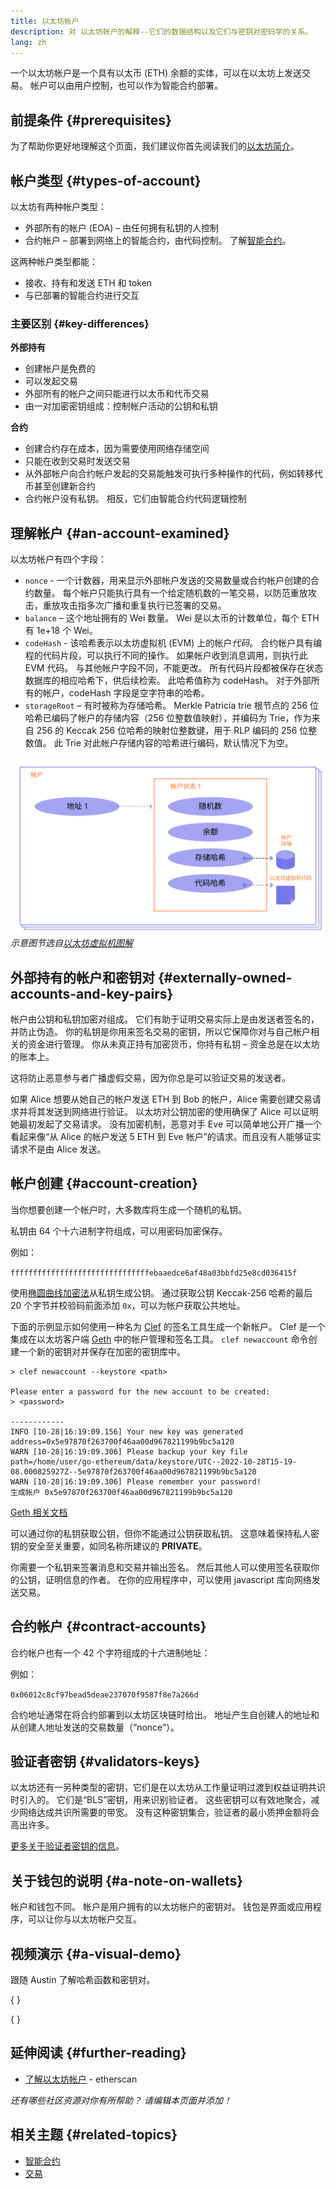 ```yaml
---
title: 以太坊帐户
description: 对 以太坊帐户的解释--它们的数据结构以及它们与密钥对密码学的关系。
lang: zh
---
```


一个以太坊帐户是一个具有以太币 (ETH) 余额的实体，可以在以太坊上发送交易。 帐户可以由用户控制，也可以作为智能合约部署。

## 前提条件 \{#prerequisites}

为了帮助你更好地理解这个页面，我们建议你首先阅读我们的[以太坊简介](/developers/docs/intro-to-ethereum/)。

## 帐户类型 \{#types-of-account}

以太坊有两种帐户类型：

- 外部所有的帐户 (EOA) – 由任何拥有私钥的人控制
- 合约帐户 – 部署到网络上的智能合约，由代码控制。 了解[智能合约](/developers/docs/smart-contracts/)。

这两种帐户类型都能：

- 接收、持有和发送 ETH 和 token
- 与已部署的智能合约进行交互

### 主要区别 \{#key-differences}

**外部持有**

- 创建帐户是免费的
- 可以发起交易
- 外部所有的帐户之间只能进行以太币和代币交易
- 由一对加密密钥组成：控制帐户活动的公钥和私钥

**合约**

- 创建合约存在成本，因为需要使用网络存储空间
- 只能在收到交易时发送交易
- 从外部帐户向合约帐户发起的交易能触发可执行多种操作的代码，例如转移代币甚至创建新合约
- 合约帐户没有私钥。 相反，它们由智能合约代码逻辑控制

## 理解帐户 \{#an-account-examined}

以太坊帐户有四个字段：

- `nonce` - 一个计数器，用来显示外部帐户发送的交易数量或合约帐户创建的合约数量。 每个帐户只能执行具有一个给定随机数的一笔交易，以防范重放攻击，重放攻击指多次广播和重复执行已签署的交易。
- `balance` – 这个地址拥有的 Wei 数量。 Wei 是以太币的计数单位，每个 ETH 有 1e+18 个 Wei。
- `codeHash` - 该哈希表示以太坊虚拟机 (EVM) 上的帐户*代码*。 合约帐户具有编程的代码片段，可以执行不同的操作。 如果帐户收到消息调用，则执行此 EVM 代码。 与其他帐户字段不同，不能更改。 所有代码片段都被保存在状态数据库的相应哈希下，供后续检索。 此哈希值称为 codeHash。 对于外部所有的帐户，codeHash 字段是空字符串的哈希。
- `storageRoot` – 有时被称为存储哈希。 Merkle Patricia trie 根节点的 256 位哈希已编码了帐户的存储内容（256 位整数值映射），并编码为 Trie，作为来自 256 的 Keccak 256 位哈希的映射位整数键，用于 RLP 编码的 256 位整数值。 此 Trie 对此帐户存储内容的哈希进行编码，默认情况下为空。

![显示帐户组成部分的图表](./accounts.png) _示意图节选自[以太坊虚拟机图解](https://takenobu-hs.github.io/downloads/ethereum_evm_illustrated.pdf)_

## 外部持有的帐户和密钥对 \{#externally-owned-accounts-and-key-pairs}

帐户由公钥和私钥加密对组成。 它们有助于证明交易实际上是由发送者签名的，并防止伪造。 你的私钥是你用来签名交易的密钥，所以它保障你对与自己帐户相关的资金进行管理。 你从未真正持有加密货币，你持有私钥 – 资金总是在以太坊的账本上。

这将防止恶意参与者广播虚假交易，因为你总是可以验证交易的发送者。

如果 Alice 想要从她自己的帐户发送 ETH 到 Bob 的帐户，Alice 需要创建交易请求并将其发送到网络进行验证。 以太坊对公钥加密的使用确保了 Alice 可以证明她最初发起了交易请求。 没有加密机制，恶意对手 Eve 可以简单地公开广播一个看起来像“从 Alice 的帐户发送 5 ETH 到 Eve 帐户”的请求。而且没有人能够证实请求不是由 Alice 发送。

## 帐户创建 \{#account-creation}

当你想要创建一个帐户时，大多数库将生成一个随机的私钥。

私钥由 64 个十六进制字符组成，可以用密码加密保存。

例如：

`fffffffffffffffffffffffffffffffebaaedce6af48a03bbfd25e8cd036415f`

使用[椭圆曲线加密法](https://wikipedia.org/wiki/Elliptic_Curve_Digital_Signature_Algorithm)从私钥生成公钥。 通过获取公钥 Keccak-256 哈希的最后 20 个字节并校验码前面添加 `0x`，可以为帐户获取公共地址。

下面的示例显示如何使用一种名为 [Clef](https://geth.ethereum.org/docs/tools/clef/introduction) 的签名工具生成一个新帐户。 Clef 是一个集成在以太坊客户端 [Geth](https://geth.ethereum.org) 中的帐户管理和签名工具。 `clef newaccount` 命令创建一个新的密钥对并保存在加密的密钥库中。

```
> clef newaccount --keystore <path>

Please enter a password for the new account to be created:
> <password>

------------
INFO [10-28|16:19:09.156] Your new key was generated       address=0x5e97870f263700f46aa00d967821199b9bc5a120
WARN [10-28|16:19:09.306] Please backup your key file      path=/home/user/go-ethereum/data/keystore/UTC--2022-10-28T15-19-08.000825927Z--5e97870f263700f46aa00d967821199b9bc5a120
WARN [10-28|16:19:09.306] Please remember your password!
生成帐户 0x5e97870f263700f46aa00d967821199b9bc5a120
```

[Geth 相关文档](https://geth.ethereum.org/docs)

可以通过你的私钥获取公钥，但你不能通过公钥获取私钥。 这意味着保持私人密钥的安全至关重要，如同名称所建议的 **PRIVATE**。

你需要一个私钥来签署消息和交易并输出签名。 然后其他人可以使用签名获取你的公钥，证明信息的作者。 在你的应用程序中，可以使用 javascript 库向网络发送交易。

## 合约帐户 \{#contract-accounts}

合约帐户也有一个 42 个字符组成的十六进制地址：

例如：

`0x06012c8cf97bead5deae237070f9587f8e7a266d`

合约地址通常在将合约部署到以太坊区块链时给出。 地址产生自创建人的地址和从创建人地址发送的交易数量（“nonce”）。

## 验证者密钥 \{#validators-keys}

以太坊还有一另种类型的密钥，它们是在以太坊从工作量证明过渡到权益证明共识时引入的。 它们是“BLS”密钥，用来识别验证者。 这些密钥可以有效地聚合，减少网络达成共识所需要的带宽。 没有这种密钥集合，验证者的最小质押金额将会高出许多。

[更多关于验证者密钥的信息](/developers/docs/consensus-mechanisms/pos/keys/)。

## 关于钱包的说明 \{#a-note-on-wallets}

帐户和钱包不同。 帐户是用户拥有的以太坊帐户的密钥对。 钱包是界面或应用程序，可以让你与以太坊帐户交互。

## 视频演示 \{#a-visual-demo}

跟随 Austin 了解哈希函数和密钥对。

{
	<YouTube id="QJ010l-pBpE" />
}

{
	<YouTube id="9LtBDy67Tho" />
}

## 延伸阅读 \{#further-reading}

- [了解以太坊帐户](https://info.etherscan.com/understanding-ethereum-accounts/) - etherscan

_还有哪些社区资源对你有所帮助？ 请编辑本页面并添加！_

## 相关主题 \{#related-topics}

- [智能合约](/developers/docs/smart-contracts/)
- [交易](/developers/docs/transactions/)
